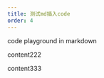 ```yaml
---
title: 测试md插入code
order: 4
---
```


code playground in markdown

<playground path='category/basic/demo/basic.js'></playground>

content222

<playground path='second/demo/basic.js' rid='container1' height='200'></playground>

content333

<playground path='category/basic/demo/ts-demo.ts' rid='container2' height='500'></playground>
